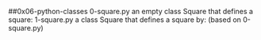 ##0x06-python-classes
0-square.py an empty class Square that defines a square:
1-square.py a class Square that defines a square by: (based on 0-square.py)
